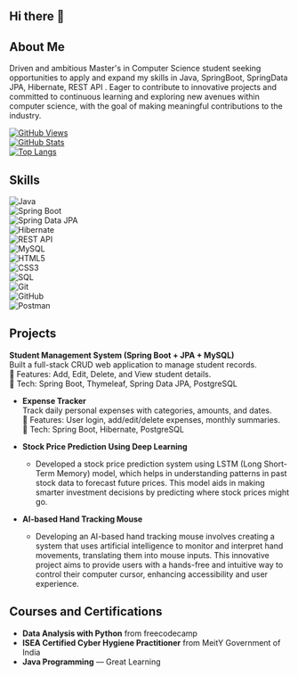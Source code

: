 ## Hi there 👋

## About Me
Driven and ambitious Master's in Computer Science student seeking opportunities to apply and expand my skills in Java, SpringBoot, SpringData JPA, Hibernate, REST API . Eager to contribute to innovative projects and committed to continuous learning and exploring new avenues within computer science, with the goal of making meaningful contributions to the industry.

[![GitHub Views](https://komarev.com/ghpvc/?username=Ramnathan07&label=Profile%20views&color=0e75b6&style=flat)](https://github.com/Ramnathan07)  
[![GitHub Stats](https://github-readme-stats.vercel.app/api?username=Ramnathan07&show_icons=true&theme=radical)](https://github.com/Ramnathan07)  
[![Top Langs](https://github-readme-stats.vercel.app/api/top-langs/?username=Ramnathan07&layout=compact&theme=radical)](https://github.com/Ramnathan07)

## Skills  
![Java](https://img.shields.io/badge/Java-%23ED8B00.svg?style=flat&logo=java&logoColor=white)  
![Spring Boot](https://img.shields.io/badge/Spring%20Boot-6DB33F.svg?style=flat&logo=spring-boot&logoColor=white)  
![Spring Data JPA](https://img.shields.io/badge/Spring%20Data%20JPA-007396.svg?style=flat&logo=spring&logoColor=white)  
![Hibernate](https://img.shields.io/badge/Hibernate-59666C.svg?style=flat&logo=hibernate&logoColor=white)  
![REST API](https://img.shields.io/badge/REST%20API-%2300ADD8.svg?style=flat&logo=flask&logoColor=white)  
![MySQL](https://img.shields.io/badge/MySQL-%2300f.svg?style=flat&logo=mysql&logoColor=white)  
![HTML5](https://img.shields.io/badge/HTML5-%23E34F26.svg?style=flat&logo=html5&logoColor=white)  
![CSS3](https://img.shields.io/badge/CSS3-%231572B6.svg?style=flat&logo=css3&logoColor=white)  
![SQL](https://img.shields.io/badge/SQL-%23007ACC.svg?style=flat&logo=sql&logoColor=white)  
![Git](https://img.shields.io/badge/Git-%23F05033.svg?style=flat&logo=git&logoColor=white)  
![GitHub](https://img.shields.io/badge/GitHub-%23121011.svg?style=flat&logo=github&logoColor=white)  
![Postman](https://img.shields.io/badge/Postman-FF6C37?style=flat&logo=postman&logoColor=white)

## Projects
**Student Management System (Spring Boot + JPA + MySQL)**  
  Built a full-stack CRUD web application to manage student records.  
  📌 Features: Add, Edit, Delete, and View student details.  
  📌 Tech: Spring Boot, Thymeleaf, Spring Data JPA, PostgreSQL

- **Expense Tracker**  
  Track daily personal expenses with categories, amounts, and dates.  
  📌 Features: User login, add/edit/delete expenses, monthly summaries.  
  📌 Tech: Spring Boot, Hibernate, PostgreSQL

- **Stock Price Prediction Using Deep Learning**
  - Developed a stock price prediction system using LSTM (Long Short-Term Memory) model, which helps in understanding patterns in past stock data to forecast future prices. This model aids in making smarter investment decisions by predicting where stock prices might go.

- **AI-based Hand Tracking Mouse**
  - Developing an AI-based hand tracking mouse involves creating a system that uses artificial intelligence to monitor and interpret hand movements, translating them into mouse inputs. This innovative project aims to provide users with a hands-free and intuitive way to control their computer cursor, enhancing accessibility and user experience.

## Courses and Certifications
- **Data Analysis with Python** from freecodecamp
- **ISEA Certified Cyber Hygiene Practitioner** from MeitY Government of India
- **Java Programming** — Great Learning
